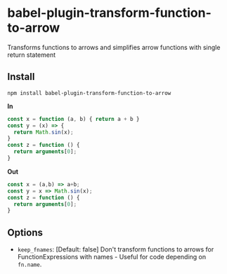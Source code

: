 # babel-plugin-transform-function-to-arrow

Transforms functions to arrows and simplifies arrow functions with single return statement

## Install

```
npm install babel-plugin-transform-function-to-arrow
```

**In**

```js
const x = function (a, b) { return a + b }
const y = (x) => {
  return Math.sin(x);
}
const z = function () {
  return arguments[0];
}
```

**Out**

```js
const x = (a,b) => a+b;
const y = x => Math.sin(x);
const z = function () {
  return arguments[0];
}
```

## Options

+ `keep_fnames`: [Default: false] Don't transform functions to arrows for FunctionExpressions with names - Useful for code depending on `fn.name`.
